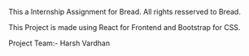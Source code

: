 This a Internship Assignment for Bread.
All rights resserved to Bread.

This Project is made using React for Frontend and Bootstrap for CSS.

Project Team:- Harsh Vardhan

